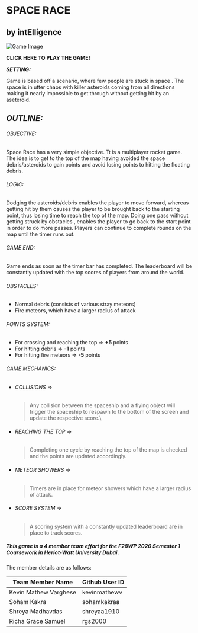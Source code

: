 # SPACE RACE

## by intElligence

![Game Image](public/src/ezgif.com-video-to-gif.gif)

**CLICK HERE TO PLAY THE GAME!**

**_SETTING:_**

Game is based off a scenario, where few people are stuck in space . The space is in utter chaos with killer asteroids coming from all directions making it nearly impossible to get through without getting hit by an aseteroid.

## **_OUTLINE:_**

###### OBJECTIVE:

Space Race has a very simple objective. Tt is a multiplayer rocket game.
The idea is to get to the top of the map having avoided the space debris/asteroids to gain points and avoid losing points to hitting the floating debris.

###### LOGIC:

Dodging the asteroids/debris enables the player to move forward, whereas getting hit by them causes the player to be brought back to the starting point, thus losing time
to reach the top of the map. Doing one pass without getting struck by obstacles , enables the player to go back to the start point in order to do more passes. Players can continue to complete rounds on the map until the timer runs out.

###### GAME END:

Game ends as soon as the timer bar has completed.
The leaderboard will be constantly updated with the top scores of players from around the world.

###### OBSTACLES:

- Normal debris (consists of various stray meteors)
- Fire meteors, which have a larger radius of attack

###### POINTS SYSTEM:

- For crossing and reaching the top => **+5** points
- For hitting debris => **-1** points
- For hitting fire meteors => **-5** points

###### GAME MECHANICS:

- ###### COLLISIONS =>
  > Any collision between the spaceship and a flying object will trigger the spaceship to respawn to the bottom of the screen and update the respective score.\
- ###### REACHING THE TOP =>
  > Completing one cycle by reaching the top of the map is checked and the points are updated accordingly.
- ###### METEOR SHOWERS =>
  > Timers are in place for meteor showers which have a larger radius of attack.
- ###### SCORE SYSTEM =>
  > A scoring system with a constantly updated leaderboard are in place to track scores.

##### **This game is a 4 member team effort for the F28WP 2020 Semester 1 Coursework in Heriot-Watt University Dubai.**

The member details are as follows:

| Team Member Name      | Github User ID |
| --------------------- | -------------- |
| Kevin Mathew Varghese | kevinmathewv   |
| Soham Kakra           | sohamkakraa    |
| Shreya Madhavdas      | shreyaa1910    |
| Richa Grace Samuel    | rgs2000        |
